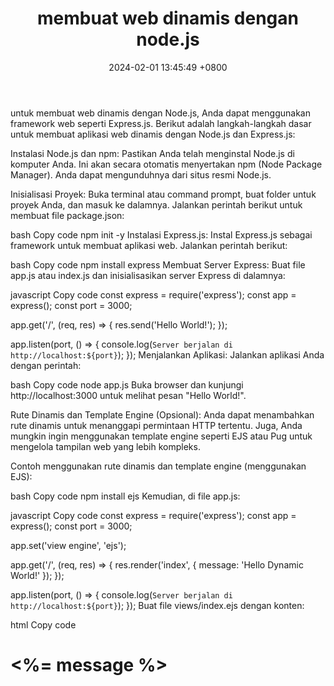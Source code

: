 ﻿---
layout: post
title: "membuat web dinamis dengan node.js"
date: 2024-02-01 13:45:49 +0800
categories: github
---



untuk membuat web dinamis dengan Node.js, Anda dapat menggunakan framework web seperti Express.js. Berikut adalah langkah-langkah dasar untuk membuat aplikasi web dinamis dengan Node.js dan Express.js:

Instalasi Node.js dan npm:
Pastikan Anda telah menginstal Node.js di komputer Anda. Ini akan secara otomatis menyertakan npm (Node Package Manager). Anda dapat mengunduhnya dari situs resmi Node.js.

Inisialisasi Proyek:
Buka terminal atau command prompt, buat folder untuk proyek Anda, dan masuk ke dalamnya. Jalankan perintah berikut untuk membuat file package.json:

bash
Copy code
npm init -y
Instalasi Express.js:
Instal Express.js sebagai framework untuk membuat aplikasi web. Jalankan perintah berikut:

bash
Copy code
npm install express
Membuat Server Express:
Buat file app.js atau index.js dan inisialisasikan server Express di dalamnya:

javascript
Copy code
const express = require('express');
const app = express();
const port = 3000;

app.get('/', (req, res) => {
  res.send('Hello World!');
});

app.listen(port, () => {
  console.log(`Server berjalan di http://localhost:${port}`);
});
Menjalankan Aplikasi:
Jalankan aplikasi Anda dengan perintah:

bash
Copy code
node app.js
Buka browser dan kunjungi http://localhost:3000 untuk melihat pesan "Hello World!".

Rute Dinamis dan Template Engine (Opsional):
Anda dapat menambahkan rute dinamis untuk menanggapi permintaan HTTP tertentu. Juga, Anda mungkin ingin menggunakan template engine seperti EJS atau Pug untuk mengelola tampilan web yang lebih kompleks.

Contoh menggunakan rute dinamis dan template engine (menggunakan EJS):

bash
Copy code
npm install ejs
Kemudian, di file app.js:

javascript
Copy code
const express = require('express');
const app = express();
const port = 3000;

app.set('view engine', 'ejs');

app.get('/', (req, res) => {
  res.render('index', { message: 'Hello Dynamic World!' });
});

app.listen(port, () => {
  console.log(`Server berjalan di http://localhost:${port}`);
});
Buat file views/index.ejs dengan konten:

html
Copy code
<!DOCTYPE html>
<html lang="en">
<head>
  <meta charset="UTF-8">
  <meta name="viewport" content="width=device-width, initial-scale=1.0">
  <title>Dynamic Web</title>
</head>
<body>
  <h1><%= message %></h1>
</body>
</html>
